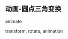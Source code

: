 
## 动画-圆点三角变换

animate 

transform, rotate, animation

<CodeDemo :collapse="true">
  <template slot="code-template">
    <<< @/docs/.vuepress/examples/Loading12.vue?template
  </template>
  <template slot="code-script">
    <<< @/docs/.vuepress/examples/Loading12.vue?script
  </template>
  <template slot="code-style">
    <<< @/docs/.vuepress/examples/Loading12.vue?style
  </template>
  <Loading12 slot="demo"/>
</CodeDemo>
